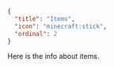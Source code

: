 ```json
{
  "title": "Items",
  "icon": "minecraft:stick",
  "ordinal": 2
}
```

Here is the info about items.
